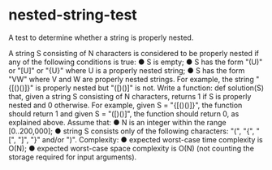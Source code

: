 # nested-string-test
A test to determine whether a string is properly nested.

A string S consisting of N characters is considered to be properly nested if any of the
following conditions is true:
● S is empty;
● S has the form "(U)" or "[U]" or "{U}" where U is a properly nested string;
● S has the form "VW" where V and W are properly nested strings.
For example, the string "{[()()]}" is properly nested but "([)()]" is not.
Write a function:
def solution(S)
that, given a string S consisting of N characters, returns 1 if S is properly nested and 0
otherwise.
For example, given S = "{[()()]}", the function should return 1 and given S = "([)()]", the
function should return 0, as explained above.
Assume that:
● N is an integer within the range [0..200,000];
● string S consists only of the following characters: "(", "{", "[", "]", "}" and/or ")".
Complexity:
● expected worst-case time complexity is O(N);
● expected worst-case space complexity is O(N) (not counting the storage required for input arguments).
